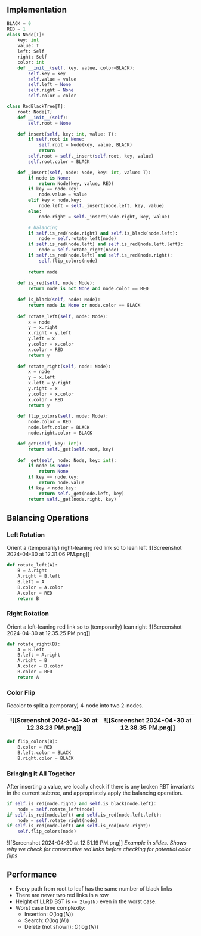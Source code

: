 ## Implementation
```python
BLACK = 0
RED = 1
class Node[T]:
    key: int
    value: T
    left: Self
    right: Self
    color: int
    def __init__(self, key, value, color=BLACK):
        self.key = key
        self.value = value
        self.left = None
        self.right = None
        self.color = color

class RedBlackTree[T]:
    root: Node[T]
    def __init__(self):
        self.root = None

    def insert(self, key: int, value: T):
        if self.root is None:
            self.root = Node(key, value, BLACK)
            return
        self.root = self._insert(self.root, key, value)
        self.root.color = BLACK

    def _insert(self, node: Node, key: int, value: T):
        if node is None:
            return Node(key, value, RED)
        if key == node.key:
            node.value = value
        elif key < node.key:
            node.left = self._insert(node.left, key, value)
        else:
            node.right = self._insert(node.right, key, value)

        # balancing
        if self.is_red(node.right) and self.is_black(node.left):
            node = self.rotate_left(node)
        if self.is_red(node.left) and self.is_red(node.left.left):
            node = self.rotate_right(node)
        if self.is_red(node.left) and self.is_red(node.right):
            self.flip_colors(node)
        
        return node
    
    def is_red(self, node: Node):
        return node is not None and node.color == RED
    
    def is_black(self, node: Node):
        return node is None or node.color == BLACK
    
    def rotate_left(self, node: Node):
        x = node
        y = x.right
        x.right = y.left
        y.left = x
        y.color = x.color
        x.color = RED
        return y
    
    def rotate_right(self, node: Node):
        x = node
        y = x.left
        x.left = y.right
        y.right = x
        y.color = x.color
        x.color = RED
        return y
    
    def flip_colors(self, node: Node):
        node.color = RED
        node.left.color = BLACK
        node.right.color = BLACK

    def get(self, key: int):
        return self._get(self.root, key)
    
    def _get(self, node: Node, key: int):
        if node is None:
            return None
        if key == node.key:
            return node.value
        if key < node.key:
            return self._get(node.left, key)
        return self._get(node.right, key)
```
## Balancing Operations
### Left Rotation
Orient a (temporarily) right-leaning red link so to lean left
![[Screenshot 2024-04-30 at 12.31.06 PM.png]]
```python
def rotate_left(A):
	B = A.right
	A.right = B.left
	B.left = A
	B.color = A.color
	A.color = RED
	return B
```
### Right Rotation
Orient a left-leaning red link so to (temporarily) lean right
![[Screenshot 2024-04-30 at 12.35.25 PM.png]]
```python
def rotate_right(B):
	A = B.left
	B.left = A.right
	A.right = B
	A.color = B.color
	B.color = RED
	return A
```
### Color Flip
Recolor to split a (temporary) 4-node into two 2-nodes.

| ![[Screenshot 2024-04-30 at 12.38.28 PM.png]] | ![[Screenshot 2024-04-30 at 12.38.35 PM.png]] |
| --------------------------------------------- | --------------------------------------------- |
```python
def flip_colors(B):
	B.color = RED
	B.left.color = BLACK
	B.right.color = BLACK
```
### Bringing it All Together
After inserting a value, we locally check if there is any broken RBT invariants in the current subtree, and appropriately apply the balancing operation.
```python
if self.is_red(node.right) and self.is_black(node.left):
	node = self.rotate_left(node)
if self.is_red(node.left) and self.is_red(node.left.left):
	node = self.rotate_right(node)
if self.is_red(node.left) and self.is_red(node.right):
	self.flip_colors(node)
```
![[Screenshot 2024-04-30 at 12.51.19 PM.png]]
*Example in slides. Shows why we check for consecutive red links before checking for potential color flips*

## Performance
- Every path from root to leaf has the same number of black links
- There are never two red links in a row
- Height of **LLRD** BST is `<= 2log(N)` even in the worst case.
- Worst case time complexity:
	- Insertion: $O(\log(N))$
	- Search: $O(\log(N))$
	- Delete (not shown): $O(\log(N))$
